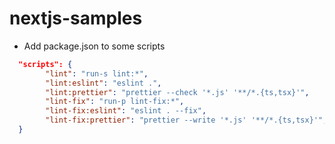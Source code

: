 # nextjs-samples

- Add package.json to some scripts

```json
  "scripts": {
		"lint": "run-s lint:*",
		"lint:eslint": "eslint .",
		"lint:prettier": "prettier --check '*.js' '**/*.{ts,tsx}'",
		"lint-fix": "run-p lint-fix:*",
		"lint-fix:eslint": "eslint . --fix",
		"lint-fix:prettier": "prettier --write '*.js' '**/*.{ts,tsx}'",
  }
```
